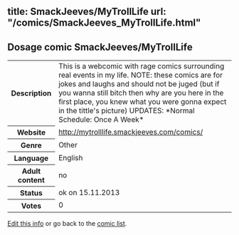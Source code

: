 title: SmackJeeves/MyTrollLife
url: "/comics/SmackJeeves_MyTrollLife.html"
---
Dosage comic SmackJeeves/MyTrollLife
-----------------------------------------

<p id="msg"></p>
<script type="text/javascript">
if (window.location.search === '?edit_info_mail=sent_ok') {
  var elem = document.getElementById("msg");
  elem.innerHTML = 'Edited information sucessfully sent for review, which is usually done daily. Thanks!';
  elem.className = 'ok';
}
</script>
<table class="comicinfo">
<tr>
<th>Description</th><td>This is a webcomic with rage comics surrounding real events in my life. NOTE: these comics are for jokes and laughs and should not be juged (but if you wanna still bitch then why are you here in the first place, you knew what you were gonna expect in the tittle's picture) UPDATES: *Normal Schedule: Once A Week*</td>
</tr>
<tr>
<th>Website</th><td><a href="http://mytrolllife.smackjeeves.com/comics/">http://mytrolllife.smackjeeves.com/comics/</a></td>
</tr>
<tr>
<th>Genre</th><td>Other</td>
</tr>
<tr>
<th>Language</th><td>English</td>
</tr>
<tr>
<th>Adult content</th><td>no</td>
</tr>
<tr>
<th>Status</th><td>ok on 15.11.2013</td>
</tr>
<tr>
<th>Votes</th><td>0</td>
</tr>
</table>

[Edit this info](SmackJeeves_MyTrollLife_edit.html) or go back to the [comic list](../comic-index.html).
